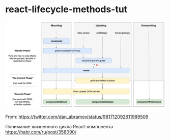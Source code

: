 # react-lifecycle-methods-tut

![react-lifecycle-methods](./react-lifecycle-methods.jpeg)

From: https://twitter.com/dan_abramov/status/981712092611989509

Понимание жизненного цикла React-компонента  
https://habr.com/ru/post/358090/